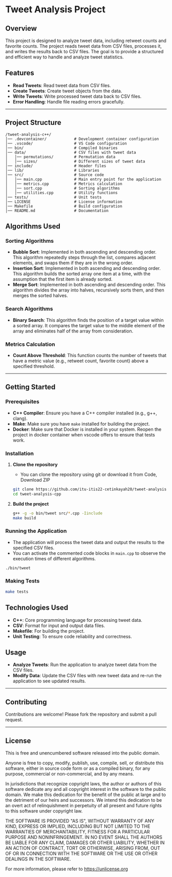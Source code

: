 

# Tweet Analysis Project

## Overview

This project is designed to analyze tweet data, including retweet counts and favorite counts. The project reads tweet data from CSV files, processes it, and writes the results back to CSV files. The goal is to provide a structured and efficient way to handle and analyze tweet statistics.

## Features

- **Read Tweets**: Read tweet data from CSV files.
- **Create Tweets**: Create tweet objects from the data.
- **Write Tweets**: Write processed tweet data back to CSV files.
- **Error Handling**: Handle file reading errors gracefully.

---

## **Project Structure**

```
/tweet-analysis-c++/
│── .devcontainer/            # Development container configuration
│── .vscode/                  # VS Code configuration
│── bin/                      # Compiled binaries
│── data/                     # CSV files with tweet data
│   │── permutations/         # Permutation data
│   │── sizes/                # Different sizes of tweet data
│── include/                  # Header files
│── lib/                      # Libraries
│── src/                      # Source code
│   │── main.cpp              # Main entry point for the application
│   │── metrics.cpp           # Metrics calculation
│   │── sort.cpp              # Sorting algorithms
│   │── utilities.cpp         # Utility functions
│── tests/                    # Unit tests
│── LICENSE                   # License information
│── Makefile                  # Build configuration
│── README.md                 # Documentation
```

## **Algorithms Used**

### **Sorting Algorithms**

- **Bubble Sort**: Implemented in both ascending and descending order. This algorithm repeatedly steps through the list, compares adjacent elements, and swaps them if they are in the wrong order.
- **Insertion Sort**: Implemented in both ascending and descending order. This algorithm builds the sorted array one item at a time, with the assumption that the first item is already sorted.
- **Merge Sort**: Implemented in both ascending and descending order. This algorithm divides the array into halves, recursively sorts them, and then merges the sorted halves.

### **Search Algorithms**

- **Binary Search**: This algorithm finds the position of a target value within a sorted array. It compares the target value to the middle element of the array and eliminates half of the array from consideration.

### **Metrics Calculation**

- **Count Above Threshold**: This function counts the number of tweets that have a metric value (e.g., retweet count, favorite count) above a specified threshold.

---

## **Getting Started**

### **Prerequisites**

- **C++ Compiler**: Ensure you have a C++ compiler installed (e.g., g++, clang).
- **Make**: Make sure you have `make` installed for building the project.
- **Docker**: Make sure that Docker is installed in your system. Reopen the project in docker container when vscode offers to ensure that tests work. 

### **Installation**

1. **Clone the repository**
    - You can clone the repository using git or download it from Code, Download ZIP
    ```sh
    git clone https://github.com/itu-itis22-cetinkayah20/tweet-analysis-cpp.git
    cd tweet-analysis-cpp
    ```

2. **Build the project**
    ```sh
    g++ -g -o bin/tweet src/*.cpp -Iinclude
    make build
    ```

### **Running the Application**
- The application will process the tweet data and output the results to the specified CSV files.
- You can activate the commented code blocks in `main.cpp` to observe the execution times of different algorithms.
```sh
./bin/tweet
```
### **Making Tests**
```sh
make tests
```

## **Technologies Used**

- **C++**: Core programming language for processing tweet data.
- **CSV**: Format for input and output data files.
- **Makefile**: For building the project.
- **Unit Testing**: To ensure code reliability and correctness.



## **Usage**

- **Analyze Tweets**: Run the application to analyze tweet data from the CSV files.
- **Modify Data**: Update the CSV files with new tweet data and re-run the application to see updated results.
---
## **Contributing**
Contributions are welcome! Please fork the repository and submit a pull request.

---


## **License**

This is free and unencumbered software released into the public domain.

Anyone is free to copy, modify, publish, use, compile, sell, or distribute this software, either in source code form or as a compiled binary, for any purpose, commercial or non-commercial, and by any means.

In jurisdictions that recognize copyright laws, the author or authors of this software dedicate any and all copyright interest in the software to the public domain. We make this dedication for the benefit of the public at large and to the detriment of our heirs and successors. We intend this dedication to be an overt act of relinquishment in perpetuity of all present and future rights to this software under copyright law.

THE SOFTWARE IS PROVIDED "AS IS", WITHOUT WARRANTY OF ANY KIND, EXPRESS OR IMPLIED, INCLUDING BUT NOT LIMITED TO THE WARRANTIES OF MERCHANTABILITY, FITNESS FOR A PARTICULAR PURPOSE AND NONINFRINGEMENT. IN NO EVENT SHALL THE AUTHORS BE LIABLE FOR ANY CLAIM, DAMAGES OR OTHER LIABILITY, WHETHER IN AN ACTION OF CONTRACT, TORT OR OTHERWISE, ARISING FROM, OUT OF OR IN CONNECTION WITH THE SOFTWARE OR THE USE OR OTHER DEALINGS IN THE SOFTWARE.

For more information, please refer to <https://unlicense.org>



